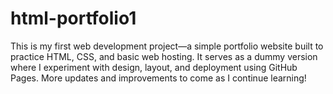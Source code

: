 # html-portfolio1
This is my first web development project—a simple portfolio website built to practice HTML, CSS, and basic web hosting. It serves as a dummy version where I experiment with design, layout, and deployment using GitHub Pages. More updates and improvements to come as I continue learning!
